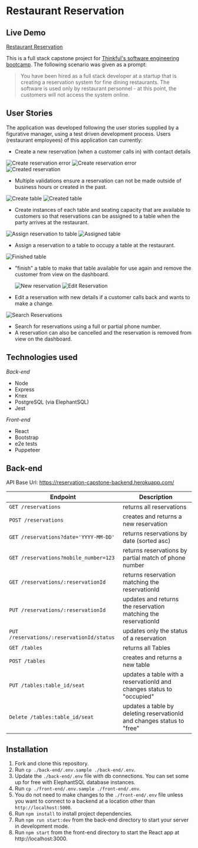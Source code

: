 # Restaurant Reservation

## Live Demo

[Restaurant Reservation](https://reservation-front-end.herokuapp.com/)

This is a full stack capstone project for [Thinkful's software engineering bootcamp](https://www.thinkful.com/bootcamp/web-development/). The following scenario was given as a prompt:

> You have been hired as a full stack developer at a startup that is creating a reservation system for fine dining restaurants.
> The software is used only by restaurant personnel - at this point, the customers will not access the system online.

## User Stories

The application was developed following the user stories supplied by a figurative manager, using a test driven development process. Users (restaurant employees) of this application can currently:

- Create a new reservation (when a customer calls in) with contact details

![Create reservation error](readme-screenshots/createNewReservationError1.png)
![Create reservation error](readme-screenshots/createNewReservationError2.png)
![Created reservation](readme-screenshots/createdReservation.png)

- Multiple validations ensure a reservation can not be made outside of business hours or created in the past.

![Create table](readme-screenshots/createNewTable.png)
![Created table](readme-screenshots/createdTable.png)

- Create instances of each table and seating capacity that are available to customers so that reservations can be assigned to a table when the party arrives at the restaurant.

![Assign reservation to table](readme-screenshots/assignToTable.png)
![Assigned table](readme-screenshots/assignedTable.png)

- Assign a reservation to a table to occupy a table at the restaurant.

![Finished table](readme-screenshots/finishedTable.png)

- "finish" a table to make that table available for use again and remove the customer from view on the dashboard.

  ![New reservation](readme-screenshots/janeDoe.png)
  ![Edit Reservation](readme-screenshots/editReservation.png)

- Edit a reservation with new details if a customer calls back and wants to make a change.

![Search Reservations](readme-screenshots/searchReservations.png)

- Search for reservations using a full or partial phone number.
- A reservation can also be cancelled and the reservation is removed from view on the dashboard.

## Technologies used

_Back-end_

- Node
- Express
- Knex
- PostgreSQL (via ElephantSQL)
- Jest

_Front-end_

- React
- Bootstrap
- e2e tests
- Puppeteer

## Back-end

API Base Url: https://reservation-capstone-backend.herokuapp.com/

| Endpoint                                  | Description                                                            |
| ----------------------------------------- | ---------------------------------------------------------------------- |
| `GET /reservations`                       | returns all reservations                                               |
| `POST /reservations`                      | creates and returns a new reservation                                  |
| `GET /reservations?date='YYYY-MM-DD'`     | returns reservations by date (sorted asc)                              |
| `GET /reservations?mobile_number=123`     | returns reservations by partial match of phone number                  |
| `GET /reservations/:reservationId`        | returns reservation matching the reservationId                         |
| `PUT /reservations/:reservationId`        | updates and returns the reservation matching the reservationId         |
| `PUT /reservations/:reservationId/status` | updates only the status of a reservation                               |
| `GET /tables`                             | returns all Tables                                                     |
| `POST /tables`                            | creates and returns a new table                                        |
| `PUT /tables:table_id/seat`               | updates a table with a reservationId and changes status to "occupied"  |
| `Delete /tables:table_id/seat`            | updates a table by deleting reservationId and changes status to "free" |

## Installation

1. Fork and clone this repository.
1. Run `cp ./back-end/.env.sample ./back-end/.env`.
1. Update the `./back-end/.env` file with db connections. You can set some up for free with ElephantSQL database instances.
1. Run `cp ./front-end/.env.sample ./front-end/.env`.
1. You do not need to make changes to the `./front-end/.env` file unless you want to connect to a backend at a location other than `http://localhost:5000`.
1. Run `npm install` to install project dependencies.
1. Run `npm run start:dev` from the back-end directory to start your server in development mode.
1. Run `npm start` from the front-end directory to start the React app at http://localhost:3000.
